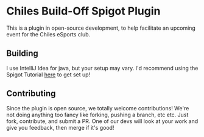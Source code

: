 # Chiles Build-Off Spigot Plugin

This is a plugin in open-source development, to help facilitate an upcoming event for the Chiles eSports club.

## Building

I use IntelliJ Idea for java, but your setup may vary. I'd recommend using the Spigot Tutorial [here](https://www.spigotmc.org/wiki/spigot-plugin-development/) to get set up!

## Contributing

Since the plugin is open source, we totally welcome contributions! We're not doing anything too fancy like forking, pushing a branch, etc etc. Just fork, contribute, and submit a PR. One of our devs will look at your work and give you feedback, then merge if it's good!
